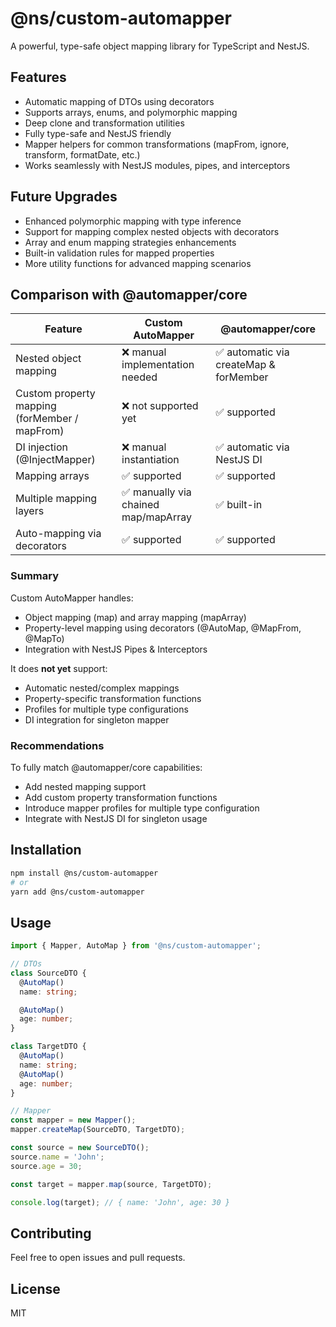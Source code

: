 # @ns/custom-automapper

A powerful, type-safe object mapping library for TypeScript and NestJS.

## Features

- Automatic mapping of DTOs using decorators
- Supports arrays, enums, and polymorphic mapping
- Deep clone and transformation utilities
- Fully type-safe and NestJS friendly
- Mapper helpers for common transformations (mapFrom, ignore, transform, formatDate, etc.)
- Works seamlessly with NestJS modules, pipes, and interceptors

## Future Upgrades

- Enhanced polymorphic mapping with type inference
- Support for mapping complex nested objects with decorators
- Array and enum mapping strategies enhancements
- Built-in validation rules for mapped properties
- More utility functions for advanced mapping scenarios

## Comparison with @automapper/core

| Feature | Custom AutoMapper | @automapper/core |
|---------|-----------------|----------------|
| Nested object mapping | ❌ manual implementation needed | ✅ automatic via createMap & forMember |
| Custom property mapping (forMember / mapFrom) | ❌ not supported yet | ✅ supported |
| DI injection (@InjectMapper) | ❌ manual instantiation | ✅ automatic via NestJS DI |
| Mapping arrays | ✅ supported | ✅ supported |
| Multiple mapping layers | ✅ manually via chained map/mapArray | ✅ built-in |
| Auto-mapping via decorators | ✅ supported | ✅ supported |

### Summary

Custom AutoMapper handles:
- Object mapping (map) and array mapping (mapArray)
- Property-level mapping using decorators (@AutoMap, @MapFrom, @MapTo)
- Integration with NestJS Pipes & Interceptors

It does **not yet** support:
- Automatic nested/complex mappings
- Property-specific transformation functions
- Profiles for multiple type configurations
- DI integration for singleton mapper

### Recommendations

To fully match @automapper/core capabilities:
- Add nested mapping support
- Add custom property transformation functions
- Introduce mapper profiles for multiple type configuration
- Integrate with NestJS DI for singleton usage

## Installation

```bash
npm install @ns/custom-automapper
# or
yarn add @ns/custom-automapper
```

## Usage

```ts
import { Mapper, AutoMap } from '@ns/custom-automapper';

// DTOs
class SourceDTO {
  @AutoMap()
  name: string;

  @AutoMap()
  age: number;
}

class TargetDTO {
  @AutoMap()
  name: string;
  @AutoMap()
  age: number;
}

// Mapper
const mapper = new Mapper();
mapper.createMap(SourceDTO, TargetDTO);

const source = new SourceDTO();
source.name = 'John';
source.age = 30;

const target = mapper.map(source, TargetDTO);

console.log(target); // { name: 'John', age: 30 }
```

## Contributing

Feel free to open issues and pull requests.

## License

MIT